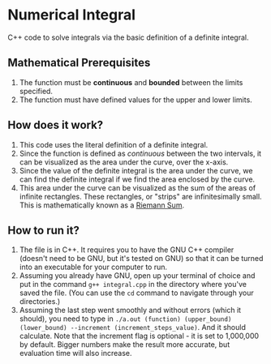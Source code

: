 # Numerical Integral

C++ code to solve integrals via the basic definition of a definite integral.

## Mathematical Prerequisites
1. The function must be **continuous** and **bounded** between the limits specified.
2. The function must have defined values for the upper and lower limits.

## How does it work?
1. This code uses the literal definition of a definite integral.
2. Since the function is defined as *continuous* between the two intervals, it can be visualized as the area under the curve, over the x-axis.
3. Since the value of the definite integral is the area under the curve, we can find the definite integral if we find the area enclosed by the curve.
4. This area under the curve can be visualized as the sum of the areas of infinite rectangles. These rectangles, or "strips" are infinitesimally small. This is mathematically known as a [Riemann Sum](https://en.wikipedia.org/wiki/Riemann_sum).

## How to run it?
1. The file is in C++. It requires you to have the GNU C++ compiler (doesn't need to be GNU, but it's tested on GNU) so that it can be turned into an executable for your computer to run.
2. Assuming you already have GNU, open up your terminal of choice and put in the command `g++ integral.cpp` in the directory where you've saved the file. (You can use the `cd` command to navigate through your directories.)
3. Assuming the last step went smoothly and without errors (which it should), you need to type in `./a.out (function) (upper_bound) (lower_bound) --increment (increment_steps_value)`. And it should calculate. Note that the increment flag is optional - it is set to 1,000,000 by default. Bigger numbers make the result more accurate, but evaluation time will also increase.
